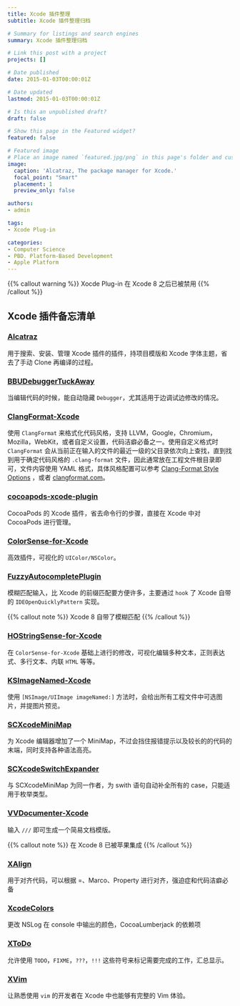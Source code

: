 ```yaml
---
title: Xcode 插件整理
subtitle: Xcode 插件整理归档

# Summary for listings and search engines
summary: Xcode 插件整理归档

# Link this post with a project
projects: []

# Date published
date: 2015-01-03T00:00:01Z

# Date updated
lastmod: 2015-01-03T00:00:01Z

# Is this an unpublished draft?
draft: false

# Show this page in the Featured widget?
featured: false

# Featured image
# Place an image named `featured.jpg/png` in this page's folder and customize its options here.
image:
  caption: 'Alcatraz, The package manager for Xcode.'
  focal_point: "Smart"
  placement: 1
  preview_only: false

authors:
- admin

tags:
- Xcode Plug-in

categories:
- Computer Science 
- PBD. Platform-Based Development
- Apple Platform
---
```


{{% callout warning %}} Xocde Plug-in 在 Xcode 8 之后已被禁用 {{% /callout %}}

## Xcode 插件备忘清单

### [Alcatraz](https://github.com/alcatraz/Alcatraz)
 
用于搜索、安装、管理 Xcode 插件的插件，持项目模版和 Xcode 字体主题，省去了手动 Clone 再编译的过程。


### [BBUDebuggerTuckAway](https://github.com/neonichu/BBUDebuggerTuckAway)

当编辑代码的时候，能自动隐藏 `Debugger`，尤其适用于边调试边修改的情况。


### [ClangFormat-Xcode](https://github.com/travisjeffery/ClangFormat-Xcode)

使用 `ClangFormat` 来格式化代码风格，支持 LLVM，Google，Chromium，Mozilla，WebKit，或者自定义设置，代码洁癖必备之一。使用自定义格式时 `ClangFormat` 会从当前正在输入的文件的最近一级的父目录依次向上查找，直到找到用于确定代码风格的 `.clang-format` 文件，因此通常放在工程文件根目录即可，文件内容使用 YAML 格式，具体风格配置可以参考 [Clang-Format Style Options](http://clang.llvm.org/docs/ClangFormatStyleOptions.html) ，或者 [clangformat.com](http://clangformat.com)。


### [cocoapods-xcode-plugin](https://github.com/kattrali/cocoapods-xcode-plugin)

CocoaPods 的 Xcode 插件，省去命令行的步骤，直接在 Xcode 中对 CocoaPods 进行管理。


### [ColorSense-for-Xcode](https://github.com/omz/ColorSense-for-Xcode)

高效插件，可视化的 `UIColor/NSColor`。


### [FuzzyAutocompletePlugin](https://github.com/FuzzyAutocomplete/FuzzyAutocompletePlugin)

模糊匹配输入，比 Xcode 的前缀匹配要方便许多，主要通过 `hook` 了 Xcode 自带的 `IDEOpenQuicklyPattern` 实现。

{{% callout note %}} Xcode 8 自带了模糊匹配 {{% /callout %}}


### [HOStringSense-for-Xcode](https://github.com/holtwick/HOStringSense-for-Xcode)

在 `ColorSense-for-Xcode` 基础上进行的修改，可视化编辑多种文本，正则表达式、多行文本、内联 `HTML` 等等。


### [KSImageNamed-Xcode](https://github.com/ksuther/KSImageNamed-Xcode)

使用 `[NSImage/UIImage imageNamed:]` 方法时，会给出所有工程文件中可选图片，并提图片预览。


### [SCXcodeMiniMap](https://github.com/stefanceriu/SCXcodeMiniMap)

为 Xcode 编辑器增加了一个 MiniMap，不过会挡住报错提示以及较长的的代码的末端，同时支持各种语法高亮。


### [SCXcodeSwitchExpander](https://github.com/stefanceriu/SCXcodeSwitchExpander)

与 SCXcodeMiniMap 为同一作者，为 swith 语句自动补全所有的 case，只能适用于枚举类型。


### [VVDocumenter-Xcode](https://github.com/onevcat/VVDocumenter-Xcode)

输入 `///` 即可生成一个简易文档模版。

{{% callout note %}} 在 Xcode 8 已被苹果集成 {{% /callout %}}


### [XAlign](https://github.com/qfish/XAlign)

用于对齐代码，可以根据 =、Marco、Property 进行对齐，强迫症和代码洁癖必备


### [XcodeColors](https://github.com/robbiehanson/XcodeColors)

更改 NSLog 在 console 中输出的颜色，CocoaLumberjack 的依赖项


### [XToDo](https://github.com/trawor/XToDo)

允许使用 `TODO`，`FIXME`，`???`，`!!!` 这些符号来标记需要完成的工作，汇总显示。


### [XVim](https://github.com/XVimProject/XVim)

让熟悉使用 `vim` 的开发者在 Xcode 中也能够有完整的 Vim 体验。
